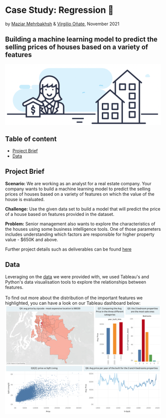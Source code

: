 # Case Study: Regression 🏡
by [Maziar Mehrbakhsh](https://github.com/Maziar-Mehr) & [Virgilio Oñate](https://github.com/vonate5), November 2021
## Building a machine learning model to predict the selling prices of houses based on a variety of features

![](images/Image_1.png)

## Table of content
- [Project Brief](https://github.com/vonate5/midterm_project/blob/main/README.md#project-brief)
- [Data](https://github.com/vonate5/midterm_project/blob/main/README.md#data)


## Project Brief
**Scenario:**
We are working as an analyst for a real estate company. Your company wants to build a machine learning model to predict the selling prices of houses based on a 
variety of features on which the value of the house is evaluated.

**Challenge:**
Use the given data set to build a model that will predict the price of a house based on features provided in the dataset.

**Problem:**
Senior management also wants to explore the characteristics of the houses using some business intelligence tools. One of those parameters includes understanding 
which factors are responsible for higher property value - $650K and above.

Further project details such as deliverables can be found [here](https://github.com/ironhack-edu/data_mid_bootcamp_project_regression)

## Data
Leveraging on the [data](https://github.com/vonate5/midterm_project/tree/main/data_sets) we were provided with, we used Tableau's and Python's data visualisation tools to explore the relationships between features. <br/> <br/>
To find out more about the distribution of the important features we highlighted, you can have a look on our Tableau dashboard below:
![](images/tableau_visualization.png)
